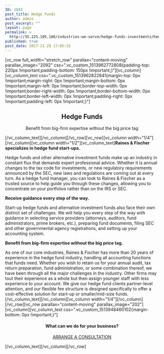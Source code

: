 ```yaml
---
ID: 1683
post_title: Hedge Funds
author: admin
post_excerpt: ""
layout: page
permalink: >
  http://35.225.105.188/industries-we-serve/hedge-funds-investments/hedge-funds/
published: true
post_date: 2017-11-29 17:05:32
---
```

[vc_row full_width="stretch_row" parallax="content-moving" parallax_image="2092" css=".vc_custom_1513962772808{padding-top: 220px !important;padding-bottom: 150px !important;}"][vc_column][vc_column_text css=".vc_custom_1513962822841{margin-top: 0px !important;margin-right: 0px !important;margin-bottom: 0px !important;margin-left: 0px !important;border-top-width: 0px !important;border-right-width: 0px !important;border-bottom-width: 0px !important;border-left-width: 0px !important;padding-right: 0px !important;padding-left: 0px !important;}"]
<h2 style="text-align: center;">Hedge Funds</h2>
<p style="text-align: center;">Benefit from big-firm expertise without the big price tag</p>
[/vc_column_text][/vc_column][/vc_row][vc_row][vc_column width="1/4"][/vc_column][vc_column width="1/2"][vc_column_text]<strong>Raines &amp; Fischer specializes in hedge fund start-ups.</strong>

Hedge funds and other alternative investment funds make up an industry in constant flux that demands expert professional advice. Whether it is annual changes to the tax code for investments, or new regulatory requirements announced by the SEC, new laws and regulations are coming out at every turn. As a hedge fund manager, you can look to Raines &amp; Fischer as a trusted source to help guide you through these changes, allowing you to concentrate on your portfolios rather than on the IRS or SEC.

<strong>Receive guidance every step of the way.</strong>

Start-up hedge funds and alternative investment funds also face their own distinct set of challenges. We will help you every step of the way with guidance in selecting service providers (attorneys, auditors, fund administrators, prime brokers, etc.), preparing fund documents, filing SEC and other governmental agency registrations, and setting up your accounting system.

<strong>Benefit from big-firm expertise without the big price tag.</strong>

As one of our core industries, Raines &amp; Fischer has more than 20 years of experience in the hedge fund industry, handling all accounting functions that funds need. Whether you wish to retain us for your annual audit, tax return preparation, fund administration, or some combination thereof, we have been through all the major challenges in the industry. Other firms may tout their experience as a whole but then assign younger staff with less experience to your account. We give our hedge fund clients partner-level attention, and our flexible fee structure is designed specifically to offer a cost-effective solution for start-up or smaller/mid-size funds.[/vc_column_text][/vc_column][vc_column width="1/4"][/vc_column][/vc_row][vc_row parallax="content-moving" parallax_image="202"][vc_column][vc_column_text css=".vc_custom_1513948460102{margin-bottom: 0px !important;}"]
<h4 style="text-align: center;">What can we do for your business?</h4>
<p style="text-align: center;"><a class="btn btn--primary" href="/contact/"><span class="btn__text">ARRANGE A CONSULTATION</span></a></p>
[/vc_column_text][/vc_column][/vc_row]